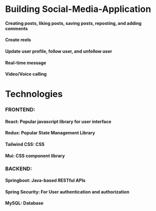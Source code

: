 # Building Social-Media-Application
#### Creating posts, liking posts, saving posts, reposting, and adding comments
#### Create reels
#### Update user profile, follow user, and unfollow user
#### Real-time message
#### Video/Voice calling

# Technologies
### FRONTEND:
#### React: Popular javascript library for user interface
#### Redux: Popular State Management Library
#### Tailwind CSS: CSS
#### Mui: CSS component library

### BACKEND:
#### Springboot: Java-based RESTful APIs
#### Spring Security: For User authentication and authorization
#### MySQL: Database
